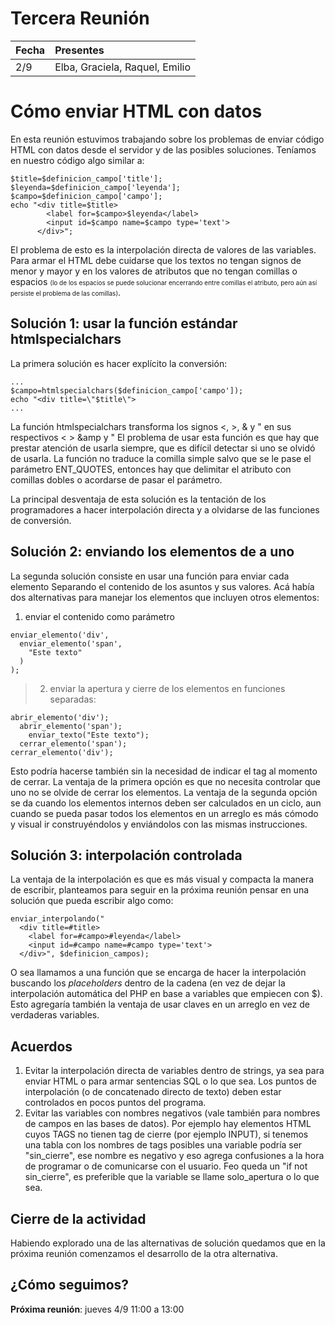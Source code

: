 # Tercera Reunión #

| Fecha | Presentes |
|:------|:----------|
| 2/9 | Elba, Graciela, Raquel, Emilio |

# Cómo enviar HTML con datos #

En esta reunión estuvimos trabajando sobre los problemas de enviar código HTML con datos desde el servidor y de las posibles soluciones. Teníamos en nuestro código algo similar a:

```
$title=$definicion_campo['title'];
$leyenda=$definicion_campo['leyenda'];
$campo=$definicion_campo['campo'];
echo "<div title=$title>
        <label for=$campo>$leyenda</label>
        <input id=$campo name=$campo type='text'>
      </div>";
```

El problema de esto es la interpolación directa de valores de las variables. Para armar el HTML debe cuidarse que los textos no tengan signos de menor y mayor y en los valores de atributos que no tengan comillas o espacios <font size='1'>(lo de los espacios se puede solucionar encerrando entre comillas el atributo, pero aún así persiste el problema de las comillas)</font>.

## Solución 1: usar la función estándar htmlspecialchars ##

La primera solución es hacer explícito la conversión:

```
...
$campo=htmlspecialchars($definicion_campo['campo']);
echo "<div title=\"$title\">
...
```

La función htmlspecialchars transforma los signos <, >, & y " en sus respectivos &lt; &gt; &amp y &quot; El problema de usar esta función es que hay que prestar atención de usarla siempre, que es difícil detectar si uno se olvidó de usarla. La función no traduce la comilla simple salvo que se le pase el parámetro ENT\_QUOTES, entonces hay que delimitar el atributo con comillas dobles o acordarse de pasar el parámetro.

La principal desventaja de esta solución es la tentación de los programadores a hacer interpolación directa y a olvidarse de las funciones de conversión.

## Solución 2: enviando los elementos de a uno ##

La segunda solución consiste en usar una función para enviar cada elemento Separando el contenido de los asuntos y sus valores. Acá había dos alternativas para manejar los elementos que incluyen otros elementos:

  1. enviar el contenido como parámetro
```
enviar_elemento('div',
  enviar_elemento('span',
    "Este texto"
  )
);
```

> 2. enviar la apertura y cierre de los elementos en funciones separadas:

```
abrir_elemento('div');
  abrir_elemento('span');
    enviar_texto("Este texto");
  cerrar_elemento('span');
cerrar_elemento('div');
```

Esto podría hacerse también sin la necesidad de indicar el tag al momento de cerrar. La ventaja de la primera opción es que no necesita controlar que uno no se olvide de cerrar los elementos. La ventaja de la segunda opción se da cuando los elementos internos deben ser calculados en un ciclo, aun cuando se pueda pasar todos los elementos en un arreglo es más cómodo y visual ir construyéndolos y enviándolos con las mismas instrucciones.

## Solución 3: interpolación controlada ##

La ventaja de la interpolación es que es más visual y compacta la manera de escribir, planteamos para seguir en la próxima reunión pensar en una solución que pueda escribir algo como:

```
enviar_interpolando("
  <div title=#title>
    <label for=#campo>#leyenda</label>
    <input id=#campo name=#campo type='text'>
  </div>", $definicion_campos);
```

O sea llamamos a una función que se encarga de hacer la interpolación buscando los _placeholders_ dentro de la cadena (en vez de dejar la interpolación automática del PHP en base a variables que empiecen con $). Esto agregaría también la ventaja de usar claves en un arreglo en vez de verdaderas variables.

## Acuerdos ##

  1. Evitar la interpolación directa de variables dentro de strings, ya sea para enviar HTML o para armar sentencias SQL o lo que sea. Los puntos de interpolación (o de concatenado directo de texto) deben estar controlados en pocos puntos del programa.
  1. Evitar las variables con nombres negativos (vale también para nombres de campos en las bases de datos). Por ejemplo hay elementos HTML cuyos TAGS no tienen tag de cierre (por ejemplo INPUT), si tenemos una tabla con los nombres de tags posibles una variable podría ser "sin\_cierre", ese nombre es negativo y eso agrega confusiones a la hora de programar o de comunicarse con el usuario. Feo queda un "if not sin\_cierre", es preferible que la variable se llame solo\_apertura o lo que sea.


## Cierre de la actividad ##

Habiendo explorado una de las alternativas de solución quedamos que en la próxima reunión comenzamos el desarrollo de la otra alternativa.

## ¿Cómo seguimos? ##

**Próxima reunión**: jueves 4/9 11:00 a 13:00